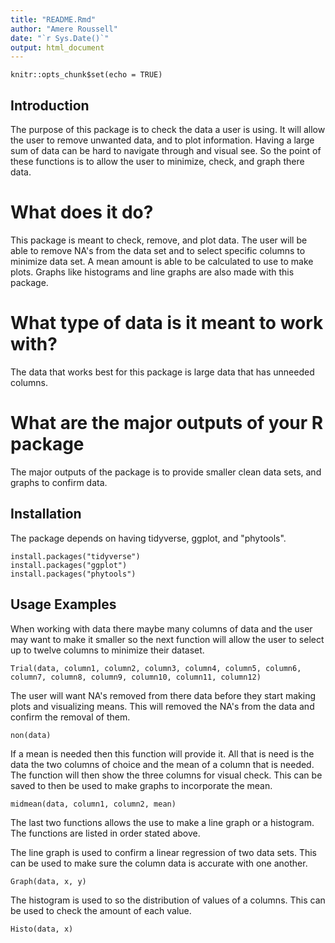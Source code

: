 ```yaml
---
title: "README.Rmd"
author: "Amere Roussell"
date: "`r Sys.Date()`"
output: html_document
---
```


```{r setup, include=FALSE}
knitr::opts_chunk$set(echo = TRUE)
```
## Introduction
The purpose of this package is to check the data a user is using. It will allow the user to remove unwanted data, and to plot information. Having a large sum of data can be hard to navigate through and visual see. So the point of these functions is to allow the user to minimize, check, and graph there data.

# What does it do?
This package is meant to check, remove, and plot data. The user will be able to remove NA's from the data set and to select specific columns to minimize data set. A mean amount is able to be calculated to use to make plots. Graphs like histograms and line graphs are also made with this package.
# What type of data is it meant to work with?
The data that works best for this package is large data that has unneeded columns.
# What are the major outputs of your R package
The major outputs of the package is to provide smaller clean data sets, and graphs to confirm data.

## Installation

The package depends on having tidyverse, ggplot, and "phytools".

```{r}
install.packages("tidyverse")
install.packages("ggplot")
install.packages("phytools")
```

## Usage Examples

When working with data there maybe many columns of data and the user may want to make it smaller so the next function will allow the user to select up to twelve columns to minimize their dataset.

```{r}
Trial(data, column1, column2, column3, column4, column5, column6, column7, column8, column9, column10, column11, column12)
```

The user will want NA's removed from there data before they start making plots and visualizing means. This will removed the NA's from the data and confirm the removal of them.

```{r}
non(data)
```

If a mean is needed then this function will provide it. All that is need is the data the two columns of choice and the mean of a column that is needed. The function will then show the three columns for visual check. This can be saved to then be used to make graphs to incorporate the mean.

```{r}
midmean(data, column1, column2, mean)
```

The last two functions allows the use to make a line graph or a histogram. The functions are listed in order stated above.

The line graph is used to confirm a linear regression of two data sets. This can be used to make sure the column data is accurate with one another.
```{r}
Graph(data, x, y)
```

The histogram is used to so the distribution of values of a columns. This can be used to check the amount of each value.

```{r}
Histo(data, x)
```
